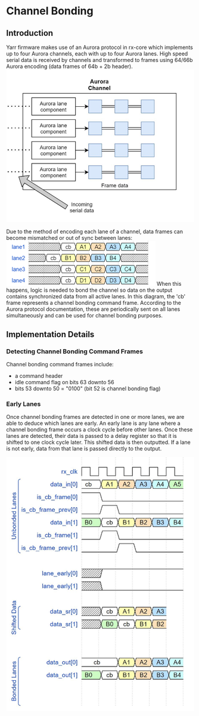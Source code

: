 # Channel Bonding 

## Introduction

Yarr firmware makes use of an Aurora protocol in rx-core which implements up to four Aurora channels, each with up to four Aurora lanes. High speed serial data is received by channels and transformed to frames using 64/66b Aurora encoding (data frames of 64b + 2b header). 
![functional diagram](https://github.com/LaurenChoquer/Yarr-fw/blob/chan-bonding/doc/channel_lanes_diagram.JPG)

Due to the method of encoding each lane of a channel, data frames can become mismatched or out of sync between lanes:
![functional diagram](https://github.com/LaurenChoquer/Yarr-fw/blob/chan-bonding/doc/nonbonded_channels.png)
When this happens, logic is needed to bond the channel so data on the output contains synchronized data from all active lanes. In this diagram, the 'cb' frame represents a channel bonding command frame. According to the Aurora protocol documentation, these are periodically sent on all lanes simultaneously and can be used for channel bonding purposes. 

## Implementation Details

### Detecting Channel Bonding Command Frames

Channel bonding command frames include:
- a command header
- idle command flag on bits 63 downto 56
- bits 53 downto 50 = "0100" (bit 52 is channel bonding flag)

### Early Lanes

Once channel bonding frames are detected in one or more lanes, we are able to deduce which lanes are early. An early lane is any lane where a channel bonding frame occurs a clock cycle before other lanes. Once these lanes are detected, their data is passed to a delay register so that it is shifted to one clock cycle later. This shifted data is then outputted. If a lane is not early, data from that lane is passed directly to the output. 

![functional diagram](https://github.com/LaurenChoquer/Yarr-fw/blob/chan-bonding/doc/channel_bonding.jpg)